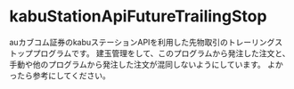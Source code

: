 # kabuStationApiFutureTrailingStop
auカブコム証券のkabuステーションAPIを利用した先物取引のトレーリングストッププログラムです。
建玉管理をして、このプログラムから発注した注文と、手動や他のプログラムから発注した注文が混同しないようにしています。
よかったら参考にしてください。
